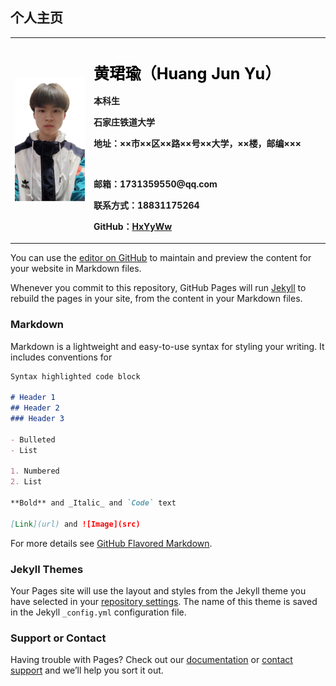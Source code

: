 ## 个人主页

<table border="0">
  <tr>
    <td width="25%">
      <img src="/mypicture.jpg" width="100%">      
    </td>
    <td width="75%">
      <h1 style='font-size:1.8em;color:black'>黄珺瑜（Huang Jun Yu）</h1>
      <p><b>本科生</b></p>
      <p><b>石家庄铁道大学</b></p>
      <p><b>地址：××市××区××路××号××大学，××楼，邮编×××</b></p>
      <br/>
      <p><b>邮箱：1731359550@qq.com</b></p>
      <p><b>联系方式：18831175264</b></p>
      <p><b>GitHub：<a href='https://github.com/HxYyWw?tab=repositories'>HxYyWw</a></b></p>
    </td>
  </tr>
</table>

You can use the [editor on GitHub](https://github.com/HxYyWw/HxYyWw.github.io/edit/master/index.md) to maintain and preview the content for your website in Markdown files.

Whenever you commit to this repository, GitHub Pages will run [Jekyll](https://jekyllrb.com/) to rebuild the pages in your site, from the content in your Markdown files.

### Markdown

Markdown is a lightweight and easy-to-use syntax for styling your writing. It includes conventions for

```markdown
Syntax highlighted code block

# Header 1
## Header 2
### Header 3

- Bulleted
- List

1. Numbered
2. List

**Bold** and _Italic_ and `Code` text

[Link](url) and ![Image](src)
```

For more details see [GitHub Flavored Markdown](https://guides.github.com/features/mastering-markdown/).

### Jekyll Themes

Your Pages site will use the layout and styles from the Jekyll theme you have selected in your [repository settings](https://github.com/HxYyWw/HxYyWw.github.io/settings). The name of this theme is saved in the Jekyll `_config.yml` configuration file.

### Support or Contact

Having trouble with Pages? Check out our [documentation](https://docs.github.com/categories/github-pages-basics/) or [contact support](https://github.com/contact) and we’ll help you sort it out.
